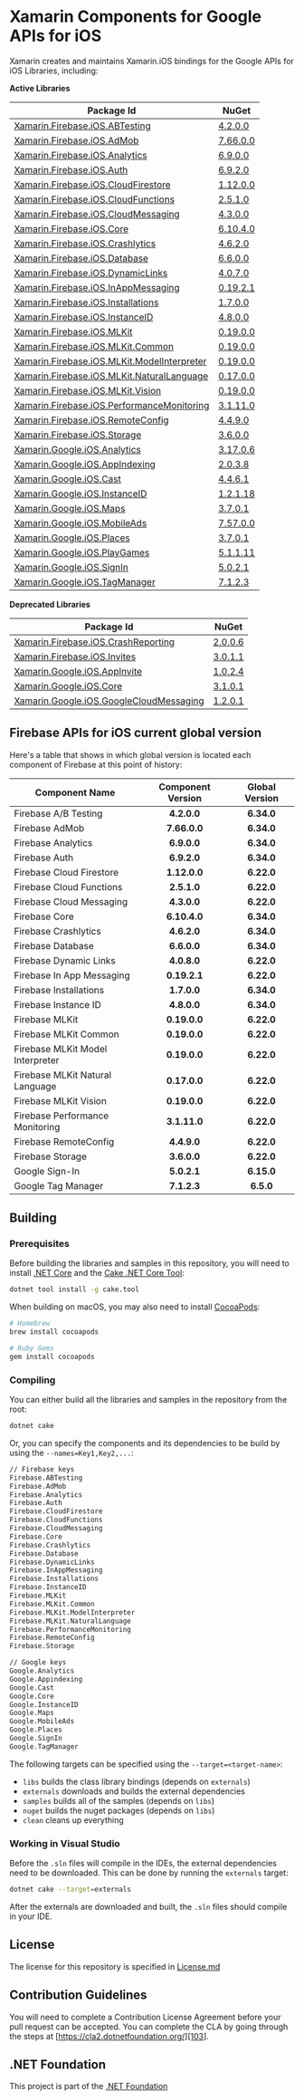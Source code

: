 # Xamarin Components for Google APIs for iOS

Xamarin creates and maintains Xamarin.iOS bindings for the Google APIs for iOS Libraries, including:

**Active Libraries**

| Package Id                                                                   | NuGet                                        |
|------------------------------------------------------------------------------|----------------------------------------------|
| [Xamarin.Firebase.iOS.ABTesting][F.ABTesting.Name]                           | [4.2.0.0][F.ABTesting.Package]               |
| [Xamarin.Firebase.iOS.AdMob][F.AdMob.Name]                                   | [7.66.0.0][F.AdMob.Package]                  |
| [Xamarin.Firebase.iOS.Analytics][F.Analytics.Name]                           | [6.9.0.0][F.Analytics.Package]               |
| [Xamarin.Firebase.iOS.Auth][F.Auth.Name]                                     | [6.9.2.0][F.Auth.Package]                    |
| [Xamarin.Firebase.iOS.CloudFirestore][F.CloudFirestore.Name]                 | [1.12.0.0][F.CloudFirestore.Package]         |
| [Xamarin.Firebase.iOS.CloudFunctions][F.CloudFunctions.Name]                 | [2.5.1.0][F.CloudFunctions.Package]          |
| [Xamarin.Firebase.iOS.CloudMessaging][F.CloudMessaging.Name]                 | [4.3.0.0][F.CloudMessaging.Package]          |
| [Xamarin.Firebase.iOS.Core][F.Core.Name]                                     | [6.10.4.0][F.Core.Package]                   |
| [Xamarin.Firebase.iOS.Crashlytics][F.Crashlytics.Name]                       | [4.6.2.0][F.Crashlytics.Package]             |
| [Xamarin.Firebase.iOS.Database][F.Database.Name]                             | [6.6.0.0][F.Database.Package]                |
| [Xamarin.Firebase.iOS.DynamicLinks][F.DynamicLinks.Name]                     | [4.0.7.0][F.DynamicLinks.Package]            |
| [Xamarin.Firebase.iOS.InAppMessaging][F.InAppMessaging.Name]                 | [0.19.2.1][F.InAppMessaging.Package]         |
| [Xamarin.Firebase.iOS.Installations][F.Installations.Name]                   | [1.7.0.0][F.Installations.Package]           |
| [Xamarin.Firebase.iOS.InstanceID][F.InstanceID.Name]                         | [4.8.0.0][F.InstanceID.Package]              |
| [Xamarin.Firebase.iOS.MLKit][F.MLKit.Name]                                   | [0.19.0.0][F.MLKit.Package]                  |
| [Xamarin.Firebase.iOS.MLKit.Common][F.MLKit.Common.Name]                     | [0.19.0.0][F.MLKit.Common.Package]           |
| [Xamarin.Firebase.iOS.MLKit.ModelInterpreter][F.MLKit.ModelInterpreter.Name] | [0.19.0.0][F.MLKit.ModelInterpreter.Package] |
| [Xamarin.Firebase.iOS.MLKit.NaturalLanguage][F.MLKit.NaturalLanguage.Name]   | [0.17.0.0][F.MLKit.NaturalLanguage.Package]  |
| [Xamarin.Firebase.iOS.MLKit.Vision][F.MLKit.Vision.Name]                     | [0.19.0.0][F.MLKit.Vision.Package]           |
| [Xamarin.Firebase.iOS.PerformanceMonitoring][F.PerformanceMonitoring.Name]   | [3.1.11.0][F.PerformanceMonitoring.Package]  |
| [Xamarin.Firebase.iOS.RemoteConfig][F.RemoteConfig.Name]                     | [4.4.9.0][F.RemoteConfig.Package]            |
| [Xamarin.Firebase.iOS.Storage][F.Storage.Name]                               | [3.6.0.0][F.Storage.Package]                 |
| [Xamarin.Google.iOS.Analytics][G.Analytics.Name]                             | [3.17.0.6][G.Analytics.Package]              |
| [Xamarin.Google.iOS.AppIndexing][G.AppIndexing.Name]                         | [2.0.3.8][G.AppIndexing.Package]             |
| [Xamarin.Google.iOS.Cast][G.Cast.Name]                                       | [4.4.6.1][G.Cast.Package]                    |
| [Xamarin.Google.iOS.InstanceID][G.InstanceID.Name]                           | [1.2.1.18][G.InstanceID.Package]             |
| [Xamarin.Google.iOS.Maps][G.Maps.Name]                                       | [3.7.0.1][G.Maps.Package]                    |
| [Xamarin.Google.iOS.MobileAds][G.MobileAds.Name]                             | [7.57.0.0][G.MobileAds.Package]              |
| [Xamarin.Google.iOS.Places][G.Places.Name]                                   | [3.7.0.1][G.Places.Package]                  |
| [Xamarin.Google.iOS.PlayGames][G.PlayGames.Name]                             | [5.1.1.11][G.PlayGames.Package]              |
| [Xamarin.Google.iOS.SignIn][G.SignIn.Name]                                   | [5.0.2.1][G.SignIn.Package]                  |
| [Xamarin.Google.iOS.TagManager][G.TagManager.Name]                           | [7.1.2.3][G.TagManager.Package]              |

**Deprecated Libraries**

| Package Id                                                                 | NuGet                                      |
|----------------------------------------------------------------------------|--------------------------------------------|
| [Xamarin.Firebase.iOS.CrashReporting][F.CrashReporting.Name]               | [2.0.0.6][F.CrashReporting.Package]        |
| [Xamarin.Firebase.iOS.Invites][F.Invites.Name]                             | [3.0.1.1][F.Invites.Package]               |
| [Xamarin.Google.iOS.AppInvite][G.AppInvite.Name]                           | [1.0.2.4][G.AppInvite.Package]             |
| [Xamarin.Google.iOS.Core][G.Core.Name]                                     | [3.1.0.1][G.Core.Package]                  |
| [Xamarin.Google.iOS.GoogleCloudMessaging][G.GoogleCloudMessaging.Name]     | [1.2.0.1][G.GoogleCloudMessaging.Package]  |

## Firebase APIs for iOS current global version

Here's a table that shows in which global version is located each component of Firebase at this point of history:

| Component Name                   | Component Version | Global Version |
|----------------------------------|:-----------------:|:--------------:|
| Firebase A/B Testing             | **4.2.0.0**       | **6.34.0**     |
| Firebase AdMob                   | **7.66.0.0**      | **6.34.0**     |
| Firebase Analytics               | **6.9.0.0**       | **6.34.0**     |
| Firebase Auth                    | **6.9.2.0**       | **6.34.0**     |
| Firebase Cloud Firestore         | **1.12.0.0**      | **6.22.0**     |
| Firebase Cloud Functions         | **2.5.1.0**       | **6.22.0**     |
| Firebase Cloud Messaging         | **4.3.0.0**       | **6.22.0**     |
| Firebase Core                    | **6.10.4.0**      | **6.34.0**     |
| Firebase Crashlytics             | **4.6.2.0**       | **6.34.0**     |
| Firebase Database                | **6.6.0.0**       | **6.34.0**     |
| Firebase Dynamic Links           | **4.0.8.0**       | **6.22.0**     |
| Firebase In App Messaging        | **0.19.2.1**      | **6.22.0**     |
| Firebase Installations           | **1.7.0.0**       | **6.34.0**     |
| Firebase Instance ID             | **4.8.0.0**       | **6.34.0**     |
| Firebase MLKit                   | **0.19.0.0**      | **6.22.0**     |
| Firebase MLKit Common            | **0.19.0.0**      | **6.22.0**     |
| Firebase MLKit Model Interpreter | **0.19.0.0**      | **6.22.0**     |
| Firebase MLKit Natural Language  | **0.17.0.0**      | **6.22.0**     |
| Firebase MLKit Vision            | **0.19.0.0**      | **6.22.0**     |
| Firebase Performance Monitoring  | **3.1.11.0**      | **6.22.0**     |
| Firebase RemoteConfig            | **4.4.9.0**       | **6.22.0**     |
| Firebase Storage                 | **3.6.0.0**       | **6.22.0**     |
| Google Sign-In                   | **5.0.2.1**       | **6.15.0**     |
| Google Tag Manager               | **7.1.2.3**       | **6.5.0**      |

## Building 

### Prerequisites

Before building the libraries and samples in this repository, you will need to install [.NET Core][30] and the [Cake .NET Core Tool][32]:

```sh
dotnet tool install -g cake.tool
```

When building on macOS, you may also need to install [CocoaPods][31]:

```sh
# Homebrew
brew install cocoapods

# Ruby Gems
gem install cocoapods
```

### Compiling

You can either build all the libraries and samples in the repository from the root:

```sh
dotnet cake
```

Or, you can specify the components and its dependencies to be build by using the `--names=Key1,Key2,...`:

```sh
// Firebase keys
Firebase.ABTesting
Firebase.AdMob
Firebase.Analytics
Firebase.Auth
Firebase.CloudFirestore
Firebase.CloudFunctions
Firebase.CloudMessaging
Firebase.Core
Firebase.Crashlytics
Firebase.Database
Firebase.DynamicLinks
Firebase.InAppMessaging
Firebase.Installations
Firebase.InstanceID
Firebase.MLKit
Firebase.MLKit.Common
Firebase.MLKit.ModelInterpreter
Firebase.MLKit.NaturalLanguage
Firebase.PerformanceMonitoring
Firebase.RemoteConfig
Firebase.Storage

// Google keys
Google.Analytics
Google.Appindexing
Google.Cast
Google.Core
Google.InstanceID
Google.Maps
Google.MobileAds
Google.Places
Google.SignIn
Google.TagManager
```

The following targets can be specified using the `--target=<target-name>`:

 - `libs` builds the class library bindings (depends on `externals`)
 - `externals` downloads and builds the external dependencies
 - `samples` builds all of the samples (depends on `libs`)
 - `nuget` builds the nuget packages (depends on `libs`)
 - `clean` cleans up everything


### Working in Visual Studio

Before the `.sln` files will compile in the IDEs, the external dependencies need to be downloaded. This can be done by running the `externals` target:

```sh
dotnet cake --target=externals
```

After the externals are downloaded and built, the `.sln` files should compile in your IDE.

## License

The license for this repository is specified in 
[License.md](License.md)

## Contribution Guidelines

You will need to complete a Contribution License Agreement before your pull request can be accepted. You can complete the CLA by going through the steps at [https://cla2.dotnetfoundation.org/][103].

## .NET Foundation

This project is part of the [.NET Foundation][104]


[comment]: # (Path for active Firebase component folders)

[F.ABTesting.Name]: source/Firebase/ABTesting
[F.AdMob.Name]: source/Firebase/AdMob
[F.Analytics.Name]: source/Firebase/Analytics
[F.Auth.Name]: source/Firebase/Auth
[F.CloudFirestore.Name]: source/Firebase/CloudFirestore
[F.CloudFunctions.Name]: source/Firebase/CloudFunctions
[F.CloudMessaging.Name]: source/Firebase/CloudMessaging
[F.Core.Name]: source/Firebase/Core
[F.Crashlytics.Name]: source/Firebase/Crashlytics
[F.Database.Name]: source/Firebase/Database
[F.DynamicLinks.Name]: source/Firebase/DynamicLinks
[F.InAppMessaging.Name]: source/Firebase/InAppMessaging
[F.Installations.Name]: source/Firebase/Installations
[F.InstanceID.Name]: source/Firebase/InstanceID
[F.MLKit.Name]: source/Firebase/MLKit
[F.MLKit.Common.Name]: source/Firebase/MLKit.Common
[F.MLKit.ModelInterpreter.Name]: source/Firebase/MLKit.ModelInterpreter
[F.MLKit.NaturalLanguage.Name]: source/Firebase/MLKit.NaturalLanguage
[F.MLKit.Vision.Name]: source/Firebase/MLKit.Vision
[F.PerformanceMonitoring.Name]: source/Firebase/PerformanceMonitoring
[F.RemoteConfig.Name]: source/Firebase/RemoteConfig
[F.Storage.Name]: source/Firebase/Storage

[comment]: # (URL for active Firebase component NuGets)

[F.ABTesting.Package]: https://www.nuget.org/packages/Xamarin.Firebase.iOS.ABTesting/
[F.AdMob.Package]: https://www.nuget.org/packages/Xamarin.Firebase.iOS.AdMob/
[F.Analytics.Package]: https://www.nuget.org/packages/Xamarin.Firebase.iOS.Analytics/
[F.Auth.Package]: https://www.nuget.org/packages/Xamarin.Firebase.iOS.Auth/
[F.CloudFirestore.Package]: https://www.nuget.org/packages/Xamarin.Firebase.iOS.CloudFirestore/
[F.CloudFunctions.Package]: https://www.nuget.org/packages/Xamarin.Firebase.iOS.Functions/
[F.CloudMessaging.Package]: https://www.nuget.org/packages/Xamarin.Firebase.iOS.CloudMessaging/
[F.Core.Package]: https://www.nuget.org/packages/Xamarin.Firebase.iOS.Core/
[F.Crashlytics.Package]: https://www.nuget.org/packages/Xamarin.Firebase.iOS.Crashlytics/
[F.Database.Package]: https://www.nuget.org/packages/Xamarin.Firebase.iOS.Database/
[F.DynamicLinks.Package]: https://www.nuget.org/packages/Xamarin.Firebase.iOS.DynamicLinks/
[F.InAppMessaging.Package]: https://www.nuget.org/packages/Xamarin.Firebase.iOS.InAppMessaging/
[F.Installations.Package]: https://www.nuget.org/packages/Xamarin.Firebase.iOS.Installations/
[F.InstanceID.Package]: https://www.nuget.org/packages/Xamarin.Firebase.iOS.InstanceID/
[F.MLKit.Package]: https://www.nuget.org/packages/Xamarin.Firebase.iOS.MLKit/
[F.MLKit.Common.Package]: https://www.nuget.org/packages/Xamarin.Firebase.iOS.MLKit.Common/
[F.MLKit.ModelInterpreter.Package]: https://www.nuget.org/packages/Xamarin.Firebase.iOS.MLKit.ModelInterpreter/
[F.MLKit.NaturalLanguage.Package]: https://www.nuget.org/packages/Xamarin.Firebase.iOS.MLKit.NaturalLanguage/
[F.MLKit.Vision.Package]: https://www.nuget.org/packages/Xamarin.Firebase.iOS.MLKit.Vision/
[F.PerformanceMonitoring.Package]: https://www.nuget.org/packages/Xamarin.Firebase.iOS.PerformanceMonitoring/
[F.RemoteConfig.Package]: https://www.nuget.org/packages/Xamarin.Firebase.iOS.RemoteConfig/
[F.Storage.Package]: https://www.nuget.org/packages/Xamarin.Firebase.iOS.Storage/


[comment]: # (Path for active Google component folders)

[G.Analytics.Name]: source/Google/Analytics
[G.AppIndexing.Name]: source/Google/AppIndexing
[G.Cast.Name]: source/Google/Cast
[G.InstanceID.Name]: source/Google/InstanceID
[G.Maps.Name]: source/Google/Maps
[G.MobileAds.Name]: source/Google/MobileAds
[G.Places.Name]: source/Google/Places
[G.PlayGames.Name]: source/Google/PlayGames
[G.SignIn.Name]: source/Google/SignIn
[G.TagManager.Name]: source/Google/TagManager

[comment]: # (URL for active Google component NuGets)

[G.Analytics.Package]: https://www.nuget.org/packages/Xamarin.Google.iOS.Analytics/
[G.AppIndexing.Package]: https://www.nuget.org/packages/Xamarin.Google.iOS.AppIndexing/
[G.Cast.Package]: https://www.nuget.org/packages/Xamarin.Google.iOS.Cast/
[G.InstanceID.Package]: https://www.nuget.org/packages/Xamarin.Google.iOS.InstanceID/
[G.Maps.Package]: https://www.nuget.org/packages/Xamarin.Google.iOS.Maps/
[G.MobileAds.Package]: https://www.nuget.org/packages/Xamarin.Google.iOS.MobileAds/
[G.Places.Package]: https://www.nuget.org/packages/Xamarin.Google.iOS.Places/
[G.PlayGames.Package]: https://www.nuget.org/packages/Xamarin.Google.iOS.PlayGames/
[G.SignIn.Package]: https://www.nuget.org/packages/Xamarin.Google.iOS.SignIn/
[G.TagManager.Package]: https://www.nuget.org/packages/Xamarin.Google.iOS.TagManager/


[comment]: # (Path for deprecated Firebase component folders)

[F.CrashReporting.Name]: source/Firebase/CrashReporting
[F.Invites.Name]: source/Firebase/Invites

[comment]: # (URL for deprecated Firebase component NuGets)

[F.CrashReporting.Package]: https://www.nuget.org/packages/Xamarin.Firebase.iOS.CrashReporting/
[F.Invites.Package]: https://www.nuget.org/packages/Xamarin.Firebase.iOS.Invites/

[comment]: # (Path for deprecated Google component folders)

[G.AppInvite.Name]: source/Google/AppInvite
[G.Core.Name]: source/Google/Core
[G.GoogleCloudMessaging.Name]: source/Google/GoogleCloudMessaging

[comment]: # (URL for deprecated Google component NuGets)

[G.AppInvite.Package]: https://www.nuget.org/packages/Xamarin.Google.iOS.AppInvite/
[G.Core.Package]: https://www.nuget.org/packages/Xamarin.Google.iOS.Core/
[G.GoogleCloudMessaging.Package]: https://www.nuget.org/packages/Xamarin.Google.iOS.GoogleCloudMessaging/


[101]: https://cocoapods.org/
[102]: http://cakebuild.net
[103]: https://cla2.dotnetfoundation.org/
[104]: http://www.dotnetfoundation.org/projects

[30]: https://dotnet.microsoft.com/download
[31]: https://cocoapods.org/
[32]: http://cakebuild.net
[33]: https://cla2.dotnetfoundation.org/
[34]: http://www.dotnetfoundation.org/projects
